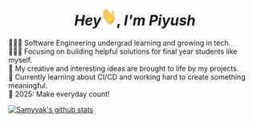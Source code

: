 
<h1 align="center">
 <em>Hey</em><img src="svg/Hi.gif" height="37px" width="30px">, <em>I'm Piyush</em>
</h1>

👩🏻‍💻 Software Engineering undergrad learning and growing in tech.<br/>
👩🏻‍🎓 Focusing on building helpful solutions for final year students like myself.<br/>
🎨 My creative and interesting ideas are brought to life by my projects.<br/>
🌷 Currently learning about CI/CD and working hard to create something meaningful.<br/>
💭 2025: Make everyday count!<br/>

<!-- GitHub stats from https://github.com/anuraghazra/github-readme-stats -->
[![Samyyak's github stats](https://github-readme-stats.vercel.app/api?username=Samyyak&count_private=true&show_icons=true&theme=radical&hide_rank=false)](https://github.com/anuraghazra/github-readme-stats)
